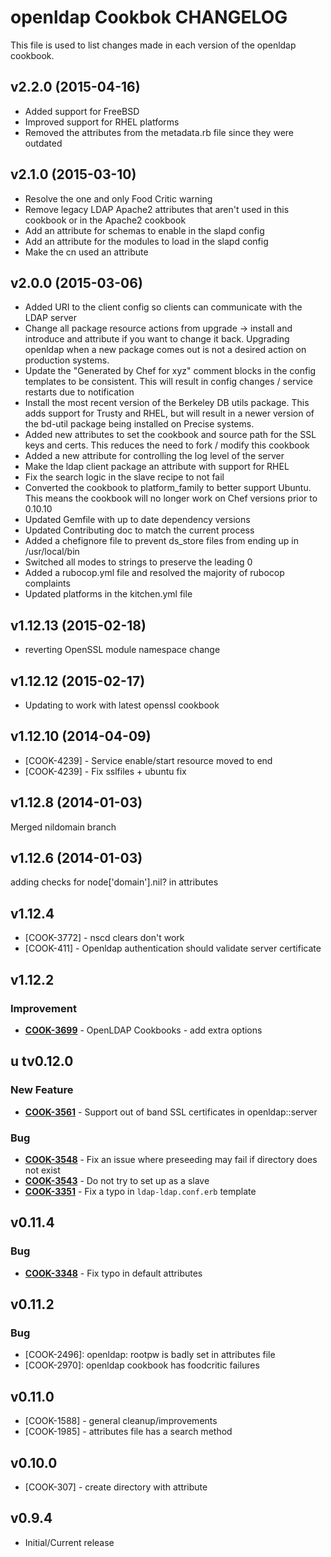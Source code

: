 openldap Cookbok CHANGELOG
==========================
This file is used to list changes made in each version of the openldap cookbook.

v2.2.0 (2015-04-16)
-------------------
- Added support for FreeBSD
- Improved support for RHEL platforms
- Removed the attributes from the metadata.rb file since they were outdated


v2.1.0 (2015-03-10)
-------------------
- Resolve the one and only Food Critic warning
- Remove legacy LDAP Apache2 attributes that aren't used in this cookbook or in the Apache2 cookbook
- Add an attribute for schemas to enable in the slapd config
- Add an attribute for the modules to load in the slapd config
- Make the cn used an attribute

v2.0.0 (2015-03-06)
-------------------
- Added URI to the client config so clients can communicate with the LDAP server
- Change all package resource actions from upgrade -> install and introduce and attribute if you want to change it back.  Upgrading openldap when a new package comes out is not a desired action on production systems.
- Update the "Generated by Chef for xyz" comment blocks in the config templates to be consistent.  This will result in config changes / service restarts due to notification
- Install the most recent version of the Berkeley DB utils package.  This adds support for Trusty and RHEL, but will result in a newer version of the bd-util package being installed on Precise systems.
- Added new attributes to set the cookbook and source path for the SSL keys and certs.  This reduces the need to fork / modify this cookbook
- Added a new attribute for controlling the log level of the server
- Make the ldap client package an attribute with support for RHEL
- Fix the search logic in the slave recipe to not fail
- Converted the cookbook to platform_family to better support Ubuntu.  This means the cookbook will no longer work on Chef versions prior to 0.10.10
- Updated Gemfile with up to date dependency versions
- Updated Contributing doc to match the current process
- Added a chefignore file to prevent ds_store files from ending up in /usr/local/bin
- Switched all modes to strings to preserve the leading 0
- Added a rubocop.yml file and resolved the majority of rubocop complaints
- Updated platforms in the kitchen.yml file

v1.12.13 (2015-02-18)
---------------------
- reverting OpenSSL module namespace change

v1.12.12 (2015-02-17)
---------------------
- Updating to work with latest openssl cookbook

v1.12.10 (2014-04-09)
---------------------
- [COOK-4239] - Service enable/start resource moved to end
- [COOK-4239] - Fix sslfiles + ubuntu fix


v1.12.8 (2014-01-03)
--------------------
Merged nildomain branch


v1.12.6 (2014-01-03)
--------------------
adding checks for node['domain'].nil? in attributes


v1.12.4
-------

- [COOK-3772] - nscd clears don't work
- [COOK-411]  - Openldap authentication should validate server certificate


v1.12.2
-------
### Improvement
- **[COOK-3699](https://tickets.chef.io/browse/COOK-3699)** - OpenLDAP Cookbooks - add extra options


u tv0.12.0
-------
### New Feature
- **[COOK-3561](https://tickets.chef.io/browse/COOK-3561)** - Support out of band SSL certificates in openldap::server

### Bug
- **[COOK-3548](https://tickets.chef.io/browse/COOK-3548)** - Fix an issue where preseeding may fail if directory does not exist
- **[COOK-3543](https://tickets.chef.io/browse/COOK-3543)** - Do not try to set up as a slave
- **[COOK-3351](https://tickets.chef.io/browse/COOK-3351)** - Fix a typo in `ldap-ldap.conf.erb` template


v0.11.4
-------
### Bug
- **[COOK-3348](https://tickets.chef.io/browse/COOK-3348)** - Fix typo in default attributes

v0.11.2
-------
### Bug
- [COOK-2496]: openldap: rootpw is badly set in attributes file
- [COOK-2970]: openldap cookbook has foodcritic failures

v0.11.0
-------
- [COOK-1588] - general cleanup/improvements
- [COOK-1985] - attributes file has a search method

v0.10.0
-------
- [COOK-307] - create directory with attribute

v0.9.4
-------
- Initial/Current release
